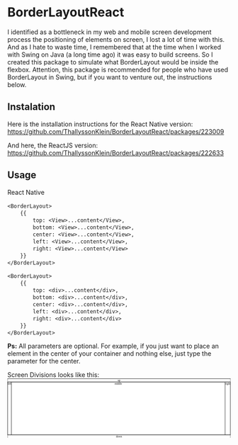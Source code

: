 # BorderLayoutReact
I identified as a bottleneck in my web and mobile screen development process the positioning of elements on screen, I lost a lot of time with this. And as I hate to waste time, I remembered that at the time when I worked with Swing on Java (a long time ago) it was easy to build screens. So I created this package to simulate what BorderLayout would be inside the flexbox. Attention, this package is recommended for people who have used BorderLayout in Swing, but if you want to venture out, the instructions below.

## Instalation
Here is the installation instructions for the React Native version:
https://github.com/ThallyssonKlein/BorderLayoutReact/packages/223009

And here, the ReactJS version:
https://github.com/ThallyssonKlein/BorderLayoutReact/packages/222633

## Usage
React Native
```
<BorderLayout>
    {{
        top: <View>...content</View>,
        bottom: <View>...content</View>,
        center: <View>...content</View>,
        left: <View>...content</View>,
        right: <View>...content</View>
    }}
</BorderLayout>
```
```
<BorderLayout>
    {{
        top: <div>...content</div>,
        bottom: <div>...content</div>,
        center: <div>...content</div>,
        left: <div>...content</div>,
        right: <div>...content</div>
    }}
</BorderLayout>

```
**Ps:** All parameters are optional. For example, if you just want to place an element in the center of your container and nothing else, just type the parameter for the center.

Screen Divisions looks like this:
![alt](https://raw.githubusercontent.com/ThallyssonKlein/BorderLayoutReact/master/screenshot.png)
